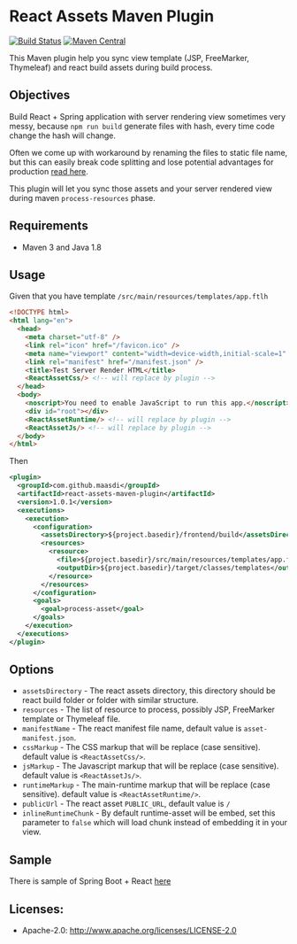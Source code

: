 React Assets Maven Plugin
=======================
[![Build Status](https://travis-ci.org/maasdi/react-assets-maven-plugin.svg?branch=master)](https://travis-ci.org/maasdi/react-assets-maven-plugin/builds)
[![Maven Central](https://maven-badges.herokuapp.com/maven-central/com.github.maasdi/react-assets-maven-plugin/badge.svg?style=flat&logo=appveyor)](https://maven-badges.herokuapp.com/maven-central/com.github.maasdi/react-assets-maven-plugin)

This Maven plugin help you sync view template (JSP, FreeMarker, Thymeleaf) and react build assets during build process.

## Objectives
Build React + Spring application with server rendering view sometimes very messy, 
because `npm run build` generate files with hash, every time code change the hash will change.

Often we come up with workaround by renaming the files to static file name, 
but this can easily break code splitting and lose potential advantages for production [read here](https://create-react-app.dev/docs/production-build/).

This plugin will let you sync those assets and your server rendered view during maven `process-resources` phase.

## Requirements
* Maven 3 and Java 1.8

## Usage
Given that you have template `/src/main/resources/templates/app.ftlh`

```html
<!DOCTYPE html>
<html lang="en">
  <head>
    <meta charset="utf-8" />
    <link rel="icon" href="/favicon.ico" />
    <meta name="viewport" content="width=device-width,initial-scale=1" />
    <link rel="manifest" href="/manifest.json" />
    <title>Test Server Render HTML</title>
    <ReactAssetCss/> <!-- will replace by plugin -->
  </head>
  <body>
    <noscript>You need to enable JavaScript to run this app.</noscript>
    <div id="root"></div>
    <ReactAssetRuntime/> <!-- will replace by plugin -->
    <ReactAssetJs/> <!-- will replace by plugin -->
  </body>
</html>
```

Then 

```xml
<plugin>
  <groupId>com.github.maasdi</groupId>
  <artifactId>react-assets-maven-plugin</artifactId>
  <version>1.0.1</version>
  <executions>
    <execution>
      <configuration>
        <assetsDirectory>${project.basedir}/frontend/build</assetsDirectory>
        <resources>
          <resource>
            <file>${project.basedir}/src/main/resources/templates/app.ftlh</file>
            <outputDir>${project.basedir}/target/classes/templates</outputDir>
          </resource>
        </resources>
      </configuration>
      <goals>
        <goal>process-asset</goal>
      </goals>
    </execution>
  </executions>
</plugin>
```

## Options
* `assetsDirectory` - The react assets directory, this directory should be react build folder or folder with similar structure.
* `resources` - The list of resource to process, possibly JSP, FreeMarker template or Thymeleaf file.
* `manifestName` - The react manifest file name, default value is `asset-manifest.json`.
* `cssMarkup` - The CSS markup that will be replace (case sensitive). default value is `<ReactAssetCss/>`.
* `jsMarkup` - The Javascript markup that will be replace (case sensitive). default value is `<ReactAssetJs/>`.
* `runtimeMarkup` - The main-runtime markup that will be replace (case sensitive). default value is `<ReactAssetRuntime/>`.
* `publicUrl` - The react asset `PUBLIC_URL`, default value is `/`
* `inlineRuntimeChunk` - By default runtime-asset will be embed, set this parameter to `false` which will load chunk instead of embedding it in your view.

## Sample

There is sample of Spring Boot + React [here](https://github.com/maasdi/react-assets-maven-plugin-sample)

## Licenses:
* Apache-2.0: http://www.apache.org/licenses/LICENSE-2.0